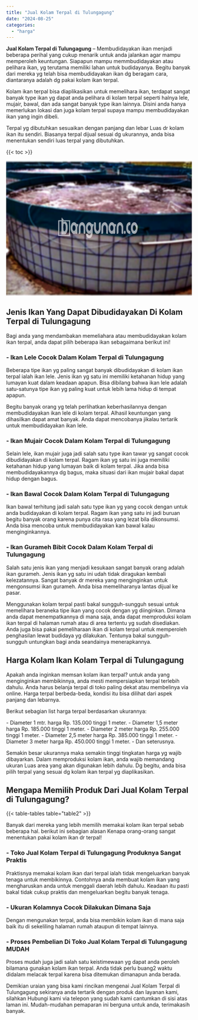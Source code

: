 ```yaml
---
title: "Jual Kolam Terpal di Tulungagung"
date: "2024-08-25"
categories: 
  - "harga"
---
```


**Jual Kolam Terpal di Tulungagung** – Membudidayakan ikan menjadi beberapa perihal yang cukup menarik untuk anda jalankan agar mampu memperoleh keuntungan. Siapapun mampu memmbudidayakan atau pelihara ikan, yg terutama memiliki lahan untuk budidayanya. Begitu banyak dari mereka yg telah bisa membudidayakan ikan dg beragam cara, diantaranya adalah dg pakai kolam ikan terpal.

Kolam ikan terpal bisa diaplikasikan untuk memelihara ikan, terdapat sangat banyak type ikan yg dapat anda pelihara di kolam terpal seperti halnya lele, mujair, bawal, dan ada sangat banyak type ikan lainnya. Disini anda hanya memerlukan lokasi dan juga kolam terpal supaya mampu membudidayakan ikan yang ingin dibeli.

Terpal yg dibutuhkan sesuaikan dengan panjang dan lebar Luas dr kolam ikan itu sendiri. Biasanya terpal dijual sesuai dg ukurannya, anda bisa menentukan sendiri luas terpal yang dibutuhkan.

{{< toc >}}

![Jual Kolam Terpal di Tulungagung](/images/jual-kolam-terpal-53.png)

## Jenis Ikan Yang Dapat Dibudidayakan Di Kolam Terpal di Tulungagung

Bagi anda yang mendambakan memeliahara atau membudidayakan kolam ikan terpal, anda dapat pilih beberapa ikan sebagaimana berikut ini!

### \- Ikan Lele Cocok Dalam Kolam Terpal di Tulungagung

Beberapa tipe ikan yg paling sangat banyak dibudidayakan di kolam ikan terpal ialah ikan lele. Jenis ikan yg satu ini memiliki ketahanan hidup yang lumayan kuat dalam keadaan apapun. Bisa dibilang bahwa ikan lele adalah satu-satunya tipe ikan yg paling kuat untuk lebih lama hidup di tempat apapun.

Begitu banyak orang yg telah perlihatkan keberhasilannya dengan membudidayakan ikan lele di kolam terpal. Alhasil keuntungan yang dihasilkan dapat amat banyak. Anda dapat mencobanya jikalau tertarik untuk membudidayakan ikan lele.

### \- Ikan Mujair Cocok Dalam Kolam Terpal di Tulungagung

Selain lele, ikan mujair juga jadi salah satu type ikan tawar yg sangat cocok dibudidayakan di kolam terpal. Ragam ikan yg satu ini juga memiliki ketahanan hidup yang lumayan baik di kolam terpal. Jika anda bisa membudidayakannya dg bagus, maka situasi dari ikan mujair bakal dapat hidup dengan bagus.

### \- Ikan Bawal Cocok Dalam Kolam Terpal di Tulungagung

Ikan bawal terhitung jadi salah satu type ikan yg yang cocok dengan untuk anda budidayakan di kolam terpal. Ragam ikan yang satu ini jadi buruan begitu banyak orang karena punya cita rasa yang lezat bila dikonsumsi. Anda bisa mencoba untuk membudidayakan kan bawal kalau menginginkannya.

### \- Ikan Gurameh Bibit Cocok Dalam Kolam Terpal di Tulungagung

Salah satu jenis ikan yang menjadi kesukaan sangat banyak orang adalah ikan gurameh. Jenis ikan yg satu ini udah tidak diragukan kembali kelezatannya. Sangat banyak dr mereka yang menginginkan untuk mengonsumsi ikan gurameh. Anda bisa memeliharanya lantas dijual ke pasar.

Menggunakan kolam terpal pasti bakal sungguh-sungguh sesuai untuk memelihara beraneka tipe ikan yang cocok dengan yg diinginkan. Dimana anda dapat menempatkannya di mana saja, anda dapat memproduksi kolam ikan terpal di halaman rumah atau di area tertentu yg sudah disediakan. Anda juga bisa pakai pemeliharaan ikan di kolam terpal untuk memperoleh penghasilan lewat budidaya yg dilakukan. Tentunya bakal sungguh-sungguh untungkan bagi anda seandainya menerapkannya.

## Harga Kolam Ikan Kolam Terpal di Tulungagung

Apakah anda inginkan memsan kolam ikan terpal? untuk anda yang menginginkan membikinnya, anda mesti mempersiapkan terpal terlebih dahulu. Anda harus belanja terpal di toko paling dekat atau membelinya via online. Harga terpal berbeda-beda, kondisi itu bisa dilihat dari aspek panjang dan lebarnya.

Berikut sebagian list harga terpal berdasarkan ukurannya:

\- Diameter 1 mtr. harga Rp. 135.000 tinggi 1 meter. - Diameter 1,5 meter harga Rp. 185.000 tinggi 1 meter. - Diameter 2 meter harga Rp. 255.000 tinggi 1 meter. - Diameter 2,5 meter harga Rp. 385.000 tinggi 1 meter. - Diameter 3 meter harga Rp. 450.000 tinggi 1 meter. - Dan seterusnya.

Semakin besar ukurannya maka semakin tinggi tingkatan harga yg wajib dibayarkan. Dalam memproduksi kolam ikan, anda wajib memandang ukuran Luas area yang akan digunakan lebih dahulu. Dg begitu, anda bisa pilih terpal yang sesuai dg kolam ikan terpal yg diaplikasikan.

## Mengapa Memilih Produk Dari Jual Kolam Terpal di Tulungagung?

{{< table-tables table="table2" >}}

Banyak dari mereka yang lebih memilih memakai kolam ikan terpal sebab beberapa hal. berikut ini sebagian alasan Kenapa orang-orang sangat menentukan pakai kolam ikan dr terpal!

### \- Toko Jual Kolam Terpal di Tulungagung Produknya Sangat Praktis

Praktisnya memakai kolam ikan dari terpal ialah tidak mengeluarkan banyak tenaga untuk membikinnya. Contohnya anda membuat kolam ikan yang mengharuskan anda untuk menggali daerah lebih dahulu. Keadaan itu pasti bakal tidak cukup praktis dan mengeluarkan begitu banyak tenaga.

### \- Ukuran Kolamnya Cocok Dilakukan Dimana Saja

Dengan mengunakan terpal, anda bisa membikin kolam ikan di mana saja baik itu di sekeliling halaman rumah ataupun di tempat lainnya.

### \- Proses Pembelian Di Toko Jual Kolam Terpal di Tulungagung MUDAH

Proses mudah juga jadi salah satu keistimewaan yg dapat anda peroleh bilamana gunakan kolam ikan terpal. Anda tidak perlu buang2 waktu didalam melacak terpal karena bisa ditemukan dimanapun anda berada.

Demikian uraian yang bisa kami rincikan mengenai Jual Kolam Terpal di Tulungagung sekiranya anda tertarik dengan produk dan layanan kami, silahkan Hubungi kami via telepon yang sudah kami cantumkan di sisi atas laman ini. Mudah-mudahan pemaparan ini berguna untuk anda, terimakasih banyak.
